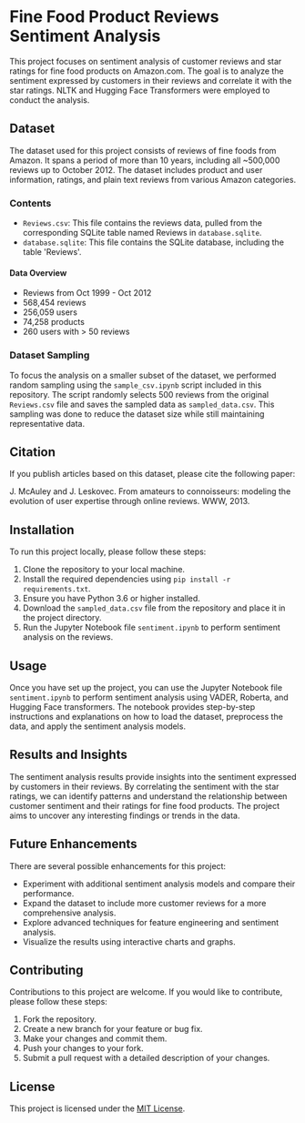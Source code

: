 # Fine Food Product Reviews Sentiment Analysis

This project focuses on sentiment analysis of customer reviews and star ratings for fine food products on Amazon.com. The goal is to analyze the sentiment expressed by customers in their reviews and correlate it with the star ratings.  NLTK and Hugging Face Transformers were employed to conduct the analysis.

## Dataset

The dataset used for this project consists of reviews of fine foods from Amazon. It spans a period of more than 10 years, including all ~500,000 reviews up to October 2012. The dataset includes product and user information, ratings, and plain text reviews from various Amazon categories.

### Contents

- `Reviews.csv`: This file contains the reviews data, pulled from the corresponding SQLite table named Reviews in `database.sqlite`.
- `database.sqlite`: This file contains the SQLite database, including the table 'Reviews'.

#### Data Overview

- Reviews from Oct 1999 - Oct 2012
- 568,454 reviews
- 256,059 users
- 74,258 products
- 260 users with > 50 reviews

### Dataset Sampling

To focus the analysis on a smaller subset of the dataset, we performed random sampling using the `sample_csv.ipynb` script included in this repository. The script randomly selects 500 reviews from the original `Reviews.csv` file and saves the sampled data as `sampled_data.csv`. This sampling was done to reduce the dataset size while still maintaining representative data.

## Citation

If you publish articles based on this dataset, please cite the following paper:

J. McAuley and J. Leskovec. From amateurs to connoisseurs: modeling the evolution of user expertise through online reviews. WWW, 2013.

## Installation

To run this project locally, please follow these steps:

1. Clone the repository to your local machine.
2. Install the required dependencies using `pip install -r requirements.txt`.
3. Ensure you have Python 3.6 or higher installed.
4. Download the `sampled_data.csv` file from the repository and place it in the project directory.
5. Run the Jupyter Notebook file `sentiment.ipynb` to perform sentiment analysis on the reviews.

## Usage

Once you have set up the project, you can use the Jupyter Notebook file `sentiment.ipynb` to perform sentiment analysis using VADER, Roberta, and Hugging Face transformers. The notebook provides step-by-step instructions and explanations on how to load the dataset, preprocess the data, and apply the sentiment analysis models.

## Results and Insights

The sentiment analysis results provide insights into the sentiment expressed by customers in their reviews. By correlating the sentiment with the star ratings, we can identify patterns and understand the relationship between customer sentiment and their ratings for fine food products. The project aims to uncover any interesting findings or trends in the data.

## Future Enhancements

There are several possible enhancements for this project:

- Experiment with additional sentiment analysis models and compare their performance.
- Expand the dataset to include more customer reviews for a more comprehensive analysis.
- Explore advanced techniques for feature engineering and sentiment analysis.
- Visualize the results using interactive charts and graphs.

## Contributing

Contributions to this project are welcome. If you would like to contribute, please follow these steps:

1. Fork the repository.
2. Create a new branch for your feature or bug fix.
3. Make your changes and commit them.
4. Push your changes to your fork.
5. Submit a pull request with a detailed description of your changes.

## License

This project is licensed under the [MIT License](LICENSE).


